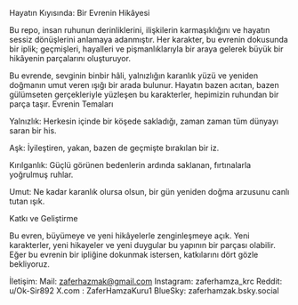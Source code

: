 Hayatın Kıyısında: Bir Evrenin Hikâyesi

Bu repo, insan ruhunun derinliklerini, ilişkilerin karmaşıklığını ve hayatın sessiz dönüşlerini anlamaya adanmıştır. Her karakter, bu evrenin dokusunda bir iplik; geçmişleri, hayalleri ve pişmanlıklarıyla bir araya gelerek büyük bir hikâyenin parçalarını oluşturuyor.

Bu evrende, sevginin binbir hâli, yalnızlığın karanlık yüzü ve yeniden doğmanın umut veren ışığı bir arada bulunur. Hayatın bazen acıtan, bazen gülümseten gerçekleriyle yüzleşen bu karakterler, hepimizin ruhundan bir parça taşır.
Evrenin Temaları

   Yalnızlık: Herkesin içinde bir köşede sakladığı, zaman zaman tüm dünyayı saran bir his.
   
   Aşk: İyileştiren, yakan, bazen de geçmişte bırakılan bir iz.
   
   Kırılganlık: Güçlü görünen bedenlerin ardında saklanan, fırtınalarla yoğrulmuş ruhlar.
   
   Umut: Ne kadar karanlık olursa olsun, bir gün yeniden doğma arzusunu canlı tutan ışık.

Katkı ve Geliştirme

Bu evren, büyümeye ve yeni hikâyelerle zenginleşmeye açık. Yeni karakterler, yeni hikayeler ve yeni duygular bu yapının bir parçası olabilir. Eğer bu evrenin bir ipliğine dokunmak istersen, katkılarını dört gözle bekliyoruz.

İletişim:
  Mail: zaferhazmak@gmail.com
  Instagram: zaferhamza_krc
  Reddit: u/Ok-Sir892 
  X.com : ZaferHamzaKuru1
  BlueSky: zaferhamzak.bsky.social
  
